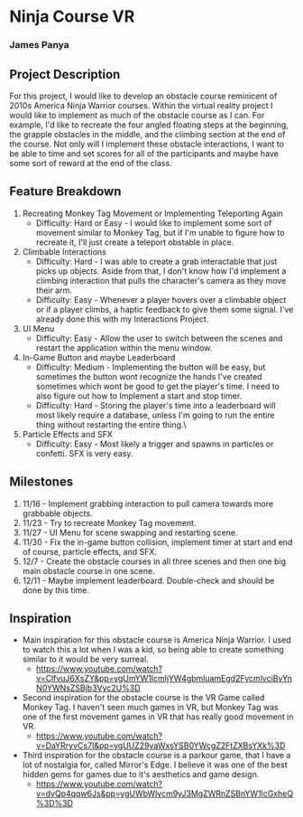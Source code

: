 # Ninja Course VR
### James Panya

## Project Description
For this project, I would like to develop an obstacle course reminicent of 2010s America Ninja Warrior courses. Within the virtual reality project I would like to implement as much of the obstacle course as I can. For example, I'd like to recreate the four angled floating steps at the beginning, the grapple obstacles in the middle, and the climbing section at the end of the course. Not only will I implement these obstacle interactions, I want to be able to time and set scores for all of the participants and maybe have some sort of reward at the end of the class.

## Feature Breakdown
1. Recreating Monkey Tag Movement or Implementing Teleporting Again
   - Difficulty: Hard or Easy - I would like to implement some sort of movement similar to Monkey Tag, but if I'm unable to figure how to recreate it, I'll just create a teleport obstable in place.
2. Climbable Interactions
   - Difficulty: Hard - I was able to create a grab interactable that just picks up objects. Aside from that, I don't know how I'd implement a climbing interaction that pulls the character's camera as they move their arm.
   - Difficulty: Easy - Whenever a player hovers over a climbable object or if a player climbs, a haptic feedback to give them some signal. I've already done this with my Interactions Project.
3. UI Menu
   - Difficulty: Easy - Allow the user to switch between the scenes and restart the application within the menu window.
4. In-Game Button and maybe Leaderboard
   - Difficulty: Medium - Implementing the button will be easy, but sometimes the button wont recognize the hands I've created sometimes which wont be good to get the player's time. I need to also figure out how to Implement a start and stop timer.
   - Difficulty: Hard - Storing the player's time into a leaderboard will most likely require a database, unless I'm going to run the entire thing without restarting the entire thing.\
5. Particle Effects and SFX
   - Difficulty: Easy - Most likely a trigger and spawns in particles or confetti. SFX is very easy.

## Milestones
1. 11/16 - Implement grabbing interaction to pull camera towards more grabbable objects.
2. 11/23 - Try to recreate Monkey Tag movement.
3. 11/27 - UI Menu for scene swapping and restarting scene.
4. 11/30 - Fix the in-game button collision, implement timer at start and end of course, particle effects, and SFX.
5. 12/7 - Create the obstacle courses in all three scenes and then one big main obstacle course in one scene.
6. 12/11 - Maybe implement leaderboard. Double-check and should be done by this time.

## Inspiration
- Main inspiration for this obstacle course is America Ninja Warrior. I used to watch this a lot when I was a kid, so being able to create something similar to it would be very surreal.
  - https://www.youtube.com/watch?v=ClfvuJ6XsZY&pp=ygUmYW1lcmljYW4gbmluamEgd2FycmlvciBvYnN0YWNsZSBjb3Vyc2U%3D
- Second inspiration for the obstacle course is the VR Game called Monkey Tag. I haven't seen much games in VR, but Monkey Tag was one of the first movement games in VR that has really good movement in VR.
  - https://www.youtube.com/watch?v=DaYRryvCs7I&pp=ygUUZ29yaWxsYSB0YWcgZ2FtZXBsYXk%3D
- Third inspiration for the obstacle course is a parkour game, that I have a lot of nostalgia for, called Mirror's Edge. I believe it was one of the best hidden gems for games due to it's aesthetics and game design.
  - https://www.youtube.com/watch?v=dvQp4qqw6Js&pp=ygUWbWlycm9yJ3MgZWRnZSBnYW1lcGxheQ%3D%3D
